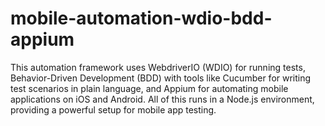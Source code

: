 # mobile-automation-wdio-bdd-appium
This automation framework uses WebdriverIO (WDIO) for running tests, Behavior-Driven Development (BDD) with tools like Cucumber for writing test scenarios in plain language, and Appium for automating mobile applications on iOS and Android. All of this runs in a Node.js environment, providing a powerful setup for mobile app testing.
